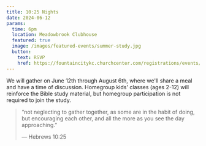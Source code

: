 ```yaml
---
title: 10:25 Nights
date: 2024-06-12
params:
  time: 6pm
  location: Meadowbrook Clubhouse
  featured: true
  image: /images/featured-events/summer-study.jpg
  button:
    text: RSVP
    href: https://fountaincitykc.churchcenter.com/registrations/events/2343698
---
```


We will gather on June 12th through August 6th, where we'll share a meal and have a time of discussion. Homegroup kids' classes (ages 2-12) will reinforce the Bible study material, but homegroup participation is not required to join the study.

<!--more-->

> “not neglecting to gather together, as some are in the habit of doing, but encouraging each other, and all the more as you see the day approaching.”
>
> — Hebrews 10:25
